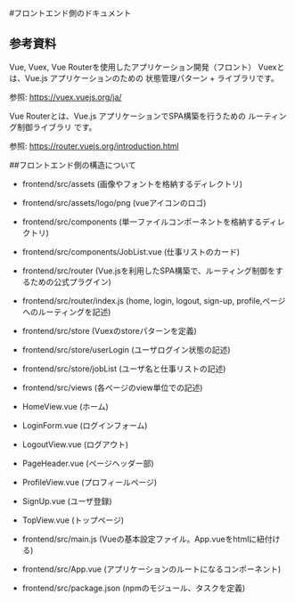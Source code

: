 #フロントエンド側のドキュメント

## 参考資料
Vue, Vuex, Vue Routerを使用したアプリケーション開発（フロント）
Vuexとは、Vue.js アプリケーションのための 状態管理パターン + ライブラリです。

参照: https://vuex.vuejs.org/ja/ 

Vue Routerとは、Vue.js アプリケーションでSPA構築を行うための ルーティング制御ライブラリ です。

参照: https://router.vuejs.org/introduction.html 



##フロントエンド側の構造について

- frontend/src/assets (画像やフォントを格納するディレクトリ)

- frontend/src/assets/logo/png (vueアイコンのロゴ)



- frontend/src/components (単一ファイルコンポーネントを格納するディレクトリ)

- frontend/src/components/JobList.vue (仕事リストのカード)

- frontend/src/router (Vue.jsを利用したSPA構築で、ルーティング制御をするための公式プラグイン)

- frontend/src/router/index.js (home, login, logout, sign-up, profile,ページへのルーティングを記述)

- frontend/src/store (Vuexのstoreパターンを定義)

- frontend/src/store/userLogin (ユーザログイン状態の記述)

- frontend/src/store/jobList (ユーザ名と仕事リストの記述)

- frontend/src/views (各ページのview単位での記述)

- HomeView.vue (ホーム)

- LoginForm.vue (ログインフォーム)

- LogoutView.vue (ログアウト)

- PageHeader.vue (ページヘッダー部)

- ProfileView.vue (プロフィールページ)

- SignUp.vue (ユーザ登録)

- TopView.vue (トップページ)

- frontend/src/main.js (Vueの基本設定ファイル。App.vueをhtmlに紐付ける)

- frontend/src/App.vue (アプリケーションのルートになるコンポーネント)

- frontend/src/package.json (npmのモジュール、タスクを定義)